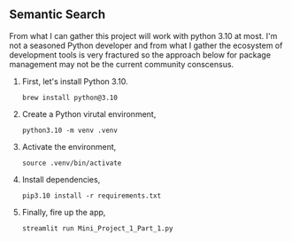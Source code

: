 ## Semantic Search


From what I can gather this project will work with python 3.10 at most. I'm not a seasoned Python developer and from what I gather the ecosystem of development tools is very fractured so the approach below for package management may not be the current community conscensus.

1. First, let's install Python 3.10.
    ```
    brew install python@3.10
    ```

2. Create a Python virutal environment,

    ```
    python3.10 -m venv .venv
    ```

3. Activate the environment,

    ```
    source .venv/bin/activate
    ```

4. Install dependencies,

    ```
    pip3.10 install -r requirements.txt
    ```

5. Finally, fire up the app,

    ```
    streamlit run Mini_Project_1_Part_1.py
    ```
